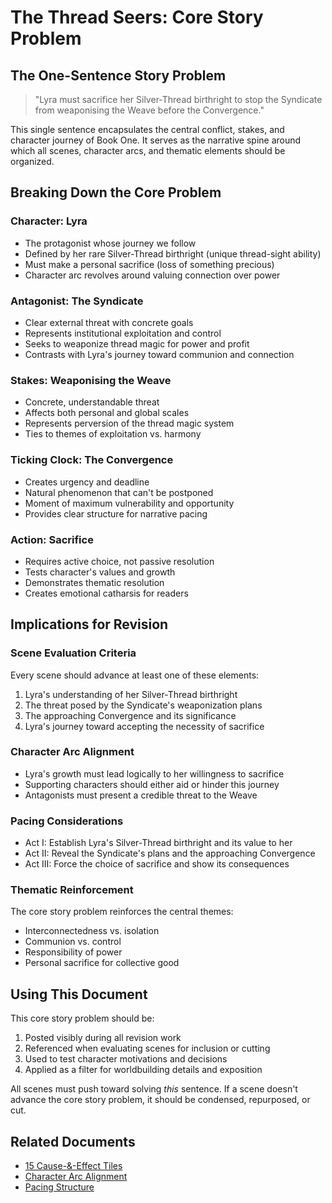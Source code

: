# The Thread Seers: Core Story Problem

## The One-Sentence Story Problem

> "Lyra must sacrifice her Silver-Thread birthright to stop the Syndicate from weaponising the Weave before the Convergence."

This single sentence encapsulates the central conflict, stakes, and character journey of Book One. It serves as the narrative spine around which all scenes, character arcs, and thematic elements should be organized.

## Breaking Down the Core Problem

### Character: Lyra
- The protagonist whose journey we follow
- Defined by her rare Silver-Thread birthright (unique thread-sight ability)
- Must make a personal sacrifice (loss of something precious)
- Character arc revolves around valuing connection over power

### Antagonist: The Syndicate
- Clear external threat with concrete goals
- Represents institutional exploitation and control
- Seeks to weaponize thread magic for power and profit
- Contrasts with Lyra's journey toward communion and connection

### Stakes: Weaponising the Weave
- Concrete, understandable threat
- Affects both personal and global scales
- Represents perversion of the thread magic system
- Ties to themes of exploitation vs. harmony

### Ticking Clock: The Convergence
- Creates urgency and deadline
- Natural phenomenon that can't be postponed
- Moment of maximum vulnerability and opportunity
- Provides clear structure for narrative pacing

### Action: Sacrifice
- Requires active choice, not passive resolution
- Tests character's values and growth
- Demonstrates thematic resolution
- Creates emotional catharsis for readers

## Implications for Revision

### Scene Evaluation Criteria
Every scene should advance at least one of these elements:
1. Lyra's understanding of her Silver-Thread birthright
2. The threat posed by the Syndicate's weaponization plans
3. The approaching Convergence and its significance
4. Lyra's journey toward accepting the necessity of sacrifice

### Character Arc Alignment
- Lyra's growth must lead logically to her willingness to sacrifice
- Supporting characters should either aid or hinder this journey
- Antagonists must present a credible threat to the Weave

### Pacing Considerations
- Act I: Establish Lyra's Silver-Thread birthright and its value to her
- Act II: Reveal the Syndicate's plans and the approaching Convergence
- Act III: Force the choice of sacrifice and show its consequences

### Thematic Reinforcement
The core story problem reinforces the central themes:
- Interconnectedness vs. isolation
- Communion vs. control
- Responsibility of power
- Personal sacrifice for collective good

## Using This Document

This core story problem should be:
1. Posted visibly during all revision work
2. Referenced when evaluating scenes for inclusion or cutting
3. Used to test character motivations and decisions
4. Applied as a filter for worldbuilding details and exposition

All scenes must push toward solving *this* sentence. If a scene doesn't advance the core story problem, it should be condensed, repurposed, or cut.

## Related Documents
- [15 Cause-&-Effect Tiles](cause_effect_tiles.md)
- [Character Arc Alignment](character_arc_alignment.md)
- [Pacing Structure](pacing_structure.md)
